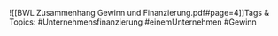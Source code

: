 
![[BWL Zusammenhang Gewinn und Finanzierung.pdf#page=4]]Tags & Topics:
   #Unternehmensfinanzierung
   #einemUnternehmen
   #Gewinn